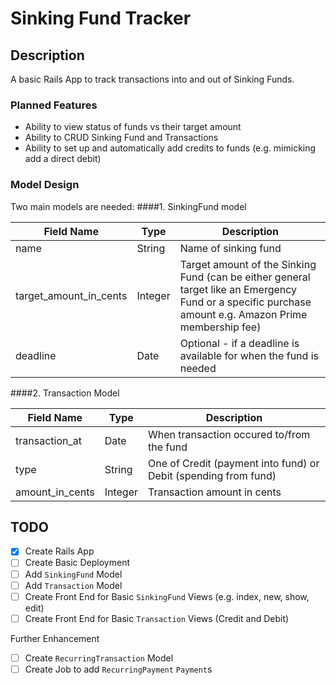 # Sinking Fund Tracker

## Description
A basic Rails App to track transactions into and out of Sinking Funds. 

### Planned Features
- Ability to view status of funds vs their target amount
- Ability to CRUD Sinking Fund and Transactions
- Ability to set up and automatically add credits to funds (e.g. mimicking add a direct debit)

### Model Design
Two main models are needed:
####1. SinkingFund model

| Field Name | Type | Description |
| ---------- | ---- | ----------- |
| name | String | Name of sinking fund |
| target_amount_in_cents | Integer | Target amount of the Sinking Fund (can be either general target like an Emergency Fund or a specific purchase amount e.g. Amazon Prime membership fee) |
| deadline | Date | Optional - if a deadline is available for when the fund is needed | 

####2. Transaction Model

| Field Name | Type | Description |
| ---------- | ---- | ----------- |
| transaction_at | Date | When transaction occured to/from the fund |
| type | String | One of Credit (payment into fund) or Debit (spending from fund) |
| amount_in_cents | Integer | Transaction amount in cents |


## TODO
- [x] Create Rails App
- [ ] Create Basic Deployment 
- [ ] Add `SinkingFund` Model
- [ ] Add `Transaction` Model
- [ ] Create Front End for Basic `SinkingFund` Views (e.g. index, new, show, edit)
- [ ] Create Front End for Basic `Transaction` Views (Credit and Debit)

Further Enhancement
- [ ] Create `RecurringTransaction` Model
- [ ] Create Job to add `RecurringPayment` `Payment`s
